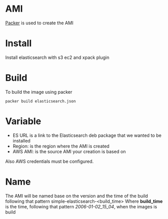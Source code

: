 
# AMI

[Packer](https://www.packer.io/) is used to create the AMI

# Install

Install elasticsearch with s3 ec2 and xpack plugin

# Build

To build the image using packer
```
packer build elasticsearch.json
```
# Variable

* ES URL is a link to the Elasticsearch deb package that we wanted to be 
installed
* Region: is the region where the AMI is created
* AWS AMI: is the source AMI your creation is based on

Also AWS credentials must be configured.

# Name

The AMI will be named base on the version and the time of the build following 
that pattern
simple-elasticsearch-<build_time>
Where **build_time** is the time, following that pattern *2006-01-02_15_04*, 
	  when the images is build
